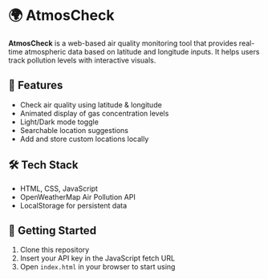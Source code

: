 # 🌍 AtmosCheck

**AtmosCheck** is a web-based air quality monitoring tool that provides real-time atmospheric data based on latitude and longitude inputs. It helps users track pollution levels with interactive visuals.

## 🔧 Features

- Check air quality using latitude & longitude
- Animated display of gas concentration levels
- Light/Dark mode toggle
- Searchable location suggestions
- Add and store custom locations locally

## 🛠️ Tech Stack

- HTML, CSS, JavaScript
- OpenWeatherMap Air Pollution API
- LocalStorage for persistent data

## 🚀 Getting Started

1. Clone this repository
2. Insert your API key in the JavaScript fetch URL
3. Open `index.html` in your browser to start using

